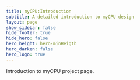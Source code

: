 ```yaml
---
title: myCPU:Introduction
subtitle: A detailed introduction to myCPU design
layout: page
show_sidebar: false
hide_footer: true
hide_hero: false
hero_height: hero-minHeigth
hero_darken: false
hero_logo: true
---
```

Introduction to myCPU project page.